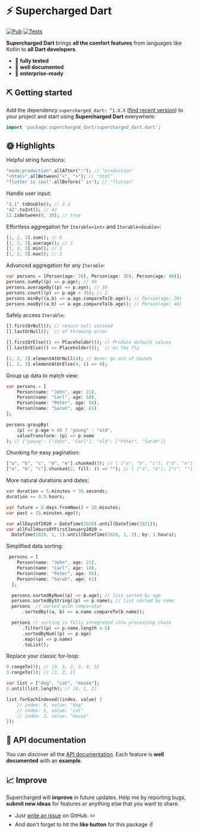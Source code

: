 # ⚡️ Supercharged Dart

[![Pub](https://img.shields.io/pub/v/supercharged.svg)](https://pub.dartlang.org/packages/supercharged)
[![Tests](https://github.com/felixblaschke/supercharged/workflows/Tests/badge.svg)](https://github.com/felixblaschke/supercharged/actions?query=workflow%3ATests)

**Supercharged Dart** brings **all the comfort features** from languages like Kotlin to **all Dart developers**.

- 💪 **fully tested**
- 📝 **well documented**
- 💼 **enterprise-ready**

## ⛏️ Getting started

Add the dependency `supercharged_dart: ^1.X.X` ([find recent version](https://pub.dev/packages/supercharged_dart/install)) to your project and start using **Supercharged Dart** everywhere:
```dart
import 'package:supercharged_dart/supercharged_dart.dart';
```

## 🌞 Highlights

Helpful string functions:
```dart
"mode:production".allAfter(":"); // "production"
"<html>".allBetween("<", ">"); // "html"`
"flutter is cool".allBefore(" is"); // "flutter"
```

Handle user input:
```dart
"2.1".toDouble(); // 2.1
"42".toInt(); // 42
12.isBetween(0, 30); // true
```

Effortless aggregation for `Iterable<int>` and `Iterable<double>`:
```dart
[1, 2, 3].sum(); // 6
[1, 2, 3].average(); // 2
[1, 2, 3].min(); // 1
[1, 2, 3].max(); // 3
```

Advanced aggregation for any `Iterable`:
```dart
var persons = [Person(age: 20), Person(age: 30), Person(age: 40)];
persons.sumBy((p) => p.age); // 90
persons.averageBy((p) => p.age); // 30
persons.count((p) => p.age < 35); // 2
persons.minBy((a,b) => a.age.compareTo(b.age)); // Person(age: 20)
persons.maxBy((a,b) => a.age.compareTo(b.age)); // Person(age: 40)
```

Safely access `Iterable`:
```dart
[].firstOrNull(); // return null instead
[].lastOrNull();  // of throwing error

[].firstOrElse(() => Placeholder()); // Produce default values
[].lastOrElse(() => Placeholder());  // on the fly

[1, 2, 3].elementAtOrNull(4); // Never go out of bounds
[1, 2, 3].elementAtOrElse(4, () => 0);
```

Group up data to match view:
```dart
var persons = [
    Person(name: "John", age: 21),
    Person(name: "Carl", age: 18),
    Person(name: "Peter", age: 56),
    Person(name: "Sarah", age: 61)
];

persons.groupBy(
    (p) => p.age < 40 ? "young" : "old",
    valueTransform: (p) => p.name
); // {"young": ["John", "Carl"], "old": ["Peter", "Sarah"]}
```

Chunking for easy pagination:
```dart
["a", "b", "c", "d", "e"].chunked(3); // [ ["a", "b", "c"], ["d", "e"] ]
["a", "b", "c"].chunked(2, fill: () => ""); // [ ["a", "b"], ["c", ""] ]
```

More natural durations and dates:
```dart
var duration = 5.minutes + 30.seconds;
duration += 0.5.hours;

var future = 2.days.fromNow() + 20.minutes;
var past = 15.minutes.ago();

var allDaysOf2020 = DateTime(2020).until(DateTime(2021));
var allFullHoursOfFirstJanuary2020 =
  DateTime(2020, 1, 1).until(DateTime(2020, 1, 2), by: 1.hours);
```

Simplified data sorting:
```dart
 persons = [
    Person(name: "John", age: 21),
    Person(name: "Carl", age: 18),
    Person(name: "Peter", age: 56),
    Person(name: "Sarah", age: 61)
  ];

  persons.sortedByNum((p) => p.age); // list sorted by age
  persons.sortedByString((p) => p.name); // list sorted by name
  persons  // sorted with comparator
      .sortedBy((a, b) => a.name.compareTo(b.name));

  persons // sorting is fully integrated into processing chain
      .filter((p) => p.name.length < 5)
      .sortedByNum((p) => p.age)
      .map((p) => p.name)
      .toList();
```

Replace your classic for-loop:
```dart
0.rangeTo(5); // [0, 1, 2, 3, 4, 5]
3.rangeTo(1); // [3, 2, 1]

var list = ["dog", "cat", "mouse"];
0.until(list.length); // [0, 1, 2]

list.forEachIndexed((index, value) {
    // index: 0, value: "dog"
    // index: 1, value: "cat"
    // index: 2, value: "mouse"
});
```

## 📑 API documentation

You can discover all the [API documentation](https://pub.dev/documentation/supercharged_dart/latest/supercharged_dart/supercharged_dart-library.html).
Each feature is **well documented** with an **example**.

## 📈 Improve

Supercharged will **improve** in future updates. Help me by reporting bugs, **submit new ideas** for features or anything else that you want to share.

- Just [write an issue](https://github.com/felixblaschke/supercharged/issues) on GitHub. ✏️
- And don't forget to hit the **like button** for this package ✌️
